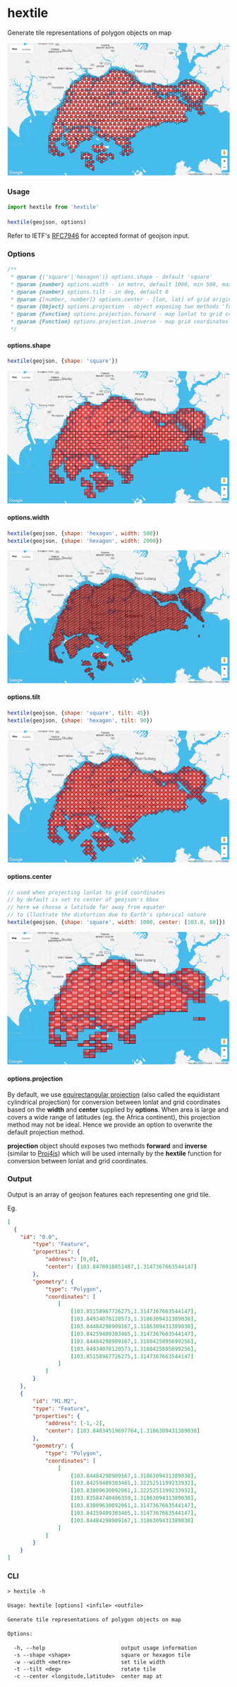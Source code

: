 # hextile
Generate tile representations of polygon objects on map

![sample](static/sample.png)

### Usage
```javascript
import hextile from 'hextile'

hextile(geojson, options)
```

Refer to IETF's [RFC7946](https://tools.ietf.org/html/rfc7946) for accepted format of geojson input.

### Options

```javascript
/**
 * @param {('square'|'hexagon')} options.shape - default 'square'
 * @param {number} options.width - in metre, default 1000, min 500, max 500000
 * @param {number} options.tilt - in deg, default 0
 * @param {[number, number]} options.center - [lon, lat] of grid origin
 * @param {Object} options.projection - object exposing two methods 'forward' & 'inverse'
 * @param {Function} options.projection.forward - map lonlat to grid coordinates
 * @param {Function} options.projection.inverse - map grid coordinates to lonlat
 */
```

#### options.shape
```javascript
hextile(geojson, {shape: 'square'})
```
![square](static/square.png)

#### options.width
```javascript
hextile(geojson, {shape: 'hexagon', width: 500})
hextile(geojson, {shape: 'hexagon', width: 2000})
```
![tilt](static/width.png)

#### options.tilt
```javascript
hextile(geojson, {shape: 'square', tilt: 45})
hextile(geojson, {shape: 'hexagon', tilt: 90})
```
![tilt](static/tilt.png)

#### options.center
```javascript
// used when projecting lonlat to grid coordinates
// by default is set to center of geojson's bbox
// here we choose a latitude far away from equator
// to illustrate the distortion due to Earth's spherical nature
hextile(geojson, {shape: 'square', width: 1000, center: [103.8, 60]})
```
![center](static/center.png)

#### options.projection
By default, we use [equirectangular projection](https://en.wikipedia.org/wiki/Equirectangular_projection) (also called the equidistant cylindrical projection) for conversion between lonlat and grid coordinates based on the **width** and **center** supplied by **options**. When area is large and covers a wide range of latitudes (eg. the Africa continent), this projection method may not be ideal. Hence we provide an option to overwrite the default projection method.

**projection** object should exposes two methods **forward** and **inverse** (similar to [Proj4js](http://proj4js.org/)) which will be used internally by the **hextile** function for conversion between lonlat and grid coordinates.

### Output
Output is an array of geojson features each representing one grid tile.

Eg.
```json
[
  {
    "id": "0.0",
		"type": "Feature",
		"properties": {
			"address": [0,0],
			"center": [103.8470918851487,1.3147367663544147]
		},
		"geometry": {
			"type": "Polygon",
			"coordinates": [
				[
					[103.85158967726275,1.3147367663544147],
					[103.84934078120573,1.3186309431389038],
					[103.84484298909167,1.3186309431389038],
					[103.84259409303465,1.3147367663544147],
					[103.84484298909167,1.3108425895699256],
					[103.84934078120573,1.3108425895699256],
					[103.85158967726275,1.3147367663544147]
				]
			]
		}
	},
	{
		"id": "M1.M2",
		"type": "Feature",
		"properties": {
			"address": [-1,-2],
			"center": [103.84034519697764,1.3186309431389038]
		},
		"geometry": {
			"type": "Polygon",
			"coordinates": [
				[
					[103.84484298909167,1.3186309431389038],
					[103.84259409303465,1.3225251199233932],
					[103.83809630092061,1.3225251199233932],
					[103.83584740486359,1.3186309431389038],
					[103.83809630092061,1.3147367663544147],
					[103.84259409303465,1.3147367663544147],
					[103.84484298909167,1.3186309431389038]
				]
			]
		}
	}
]
```

### CLI
```
> hextile -h

Usage: hextile [options] <infile> <outfile>

Generate tile representations of polygon objects on map

Options:

  -h, --help                        output usage information
  -s --shape <shape>                square or hexagon tile
  -w --width <metre>                set tile width
  -t --tilt <deg>                   rotate tile
  -c --center <longitude,latitude>  center map at
```
